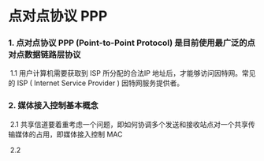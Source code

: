 # 点对点协议 PPP

### 	1. 点对点协议 PPP (Point-to-Point Protocol) 是目前使用最广泛的点对点数据链路层协议

​		1.1 用户计算机需要获取到 ISP 所分配的合法IP 地址后，才能够访问因特网。常见的 ISP ( Internet Service Provider ) 因特网服务提供者。

### 	2. 媒体接入控制基本概念

​		2.1 共享信道要着重考虑一个问题，即如何协调多个发送和接收站点对一个共享传输媒体的占用，即媒体接入控制 MAC

​		2.2 

​	